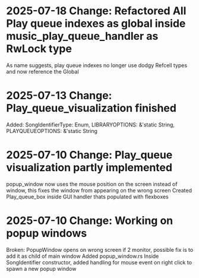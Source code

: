# 2025-07-18 Change: Refactored All Play queue indexes as global inside music_play_queue_handler as RwLock type
As name suggests, play queue indexes no longer use dodgy Refcell types and now reference the Global

# 2025-07-13 Change: Play_queue_visualization finished
Added: SongIdentifierType: Enum, LIBRARYOPTIONS: &'static String, PLAYQUEUEOPTIONS: &'static String

# 2025-07-10 Change: Play_queue visualization partly implemented
popup_window now uses the mouse position on the screen instead of window, this fixes the window from appearing on the wrong screen
Created Play_queue_box inside GUI handler thats populated with flexboxes
# 2025-07-10 Change: Working on popup windows
Broken: PopupWindow opens on wrong screen if 2 monitor, possible fix is to add it as child of main window
Added popup_window.rs
Inside SongIdentifier constructor, added handling for mouse event on right click to spawn a new popup window
